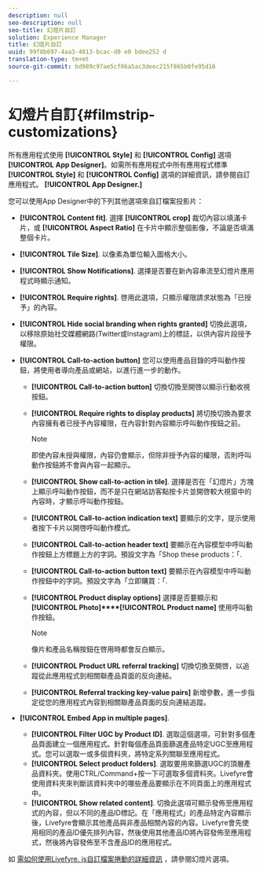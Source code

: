 ```yaml
---
description: null
seo-description: null
seo-title: 幻燈片自訂
solution: Experience Manager
title: 幻燈片自訂
uuid: 99f8b697-4aa3-4813-bcac-d0 e0 bdee252 d
translation-type: tm+mt
source-git-commit: bd989c97ae5cf06a5ac3deec215f865b0fe95d16

---
```



# 幻燈片自訂{#filmstrip-customizations}

所有應用程式使用 **[!UICONTROL Style]** 和 **[!UICONTROL Config]** 選項 **[!UICONTROL App Designer]**。如需所有應用程式中所有應用程式標準 **[!UICONTROL Style]** 和 **[!UICONTROL Config]** 選項的詳細資訊，請參閱自訂應用程式。 **[!UICONTROL App Designer.]**

您可以使用App Designer中的下列其他選項來自訂檔案投影片：

* **[!UICONTROL Content fit]**. 選擇 **[!UICONTROL crop]** 裁切內容以填滿卡片，或 **[!UICONTROL Aspect Ratio]** 在卡片中顯示整個影像，不論是否填滿整個卡片。
* **[!UICONTROL Tile Size]**. 以像素為單位輸入圖格大小。
* **[!UICONTROL Show Notifications]**. 選擇是否要在新內容串流至幻燈片應用程式時顯示通知。
* **[!UICONTROL Require rights]**. 啓用此選項，只顯示權限請求狀態為「已授予」的內容。
* **[!UICONTROL Hide social branding when rights granted]** 切換此選項，以移除原始社交媒體網路(Twitter或Instagram)上的標誌，以供內容片段授予權限。
* **[!UICONTROL Call-to-action button]** 您可以使用產品目錄的呼叫動作按鈕，將使用者導向產品或網站，以進行進一步的動作。

   * **[!UICONTROL Call-to-action button]** 切換切換至開啓以顯示行動收視按鈕。
   * **[!UICONTROL Require rights to display products]** 將切換切換為要求內容擁有者已授予內容權限，在內容針對內容顯示呼叫動作按鈕之前。

      >[!NOTE]
      >
      >即使內容未授與權限，內容仍會顯示，但除非授予內容的權限，否則呼叫動作按鈕將不會與內容一起顯示。

   * **[!UICONTROL Show call-to-action in tile]**. 選擇是否在「幻燈片」方塊上顯示呼叫動作按鈕，而不是只在網站訪客點按卡片並開啓較大視窗中的內容時，才顯示呼叫動作按鈕。
   * **[!UICONTROL Call-to-action indication text]** 要顯示的文字，提示使用者按下卡片以開啓呼叫動作模式。
   * **[!UICONTROL Call-to-action header text]** 要顯示在內容模型中呼叫動作按鈕上方標題上方的字詞。預設文字為「Shop these products：「.
   * **[!UICONTROL Call-to-action button text]** 要顯示在內容模型中呼叫動作按鈕中的字詞。預設文字為「立即購買：「.
   * **[!UICONTROL Product display options]** 選擇是否要顯示和 **[!UICONTROL Photo]****[!UICONTROL Product name]** 使用呼叫動作按鈕。

      >[!NOTE]
      >
      >像片和產品名稱按鈕在啓用時都會反白顯示。

   * **[!UICONTROL Product URL referral tracking]** 切換切換至開啓，以追蹤從此應用程式到相關聯產品頁面的反向連結。
   * **[!UICONTROL Referral tracking key-value pairs]** 新增參數，進一步指定從您的應用程式內容到相關聯產品頁面的反向連結追蹤。

* **[!UICONTROL Embed App in multiple pages]**.

   * **[!UICONTROL Filter UGC by Product ID]**. 選取這個選項，可針對多個產品頁面建立一個應用程式。針對每個產品頁面篩選產品特定UGC至應用程式。您可以選取一或多個資料夾，將特定系列關聯至應用程式。
   * **[!UICONTROL Select product folders]**. 選取要用來篩選UGC的頂層產品資料夾。使用CTRL/Command+按一下可選取多個資料夾。Livefyre會使用資料夾來判斷該資料夾中的哪些產品要顯示在不同頁面上的應用程式中。
   * **[!UICONTROL Show related content]**. 切換此選項可顯示發佈至應用程式的內容，但以不同的產品ID標記。在「應用程式」的產品特定內容顯示後，Livefyre會顯示其他產品與非產品相關內容的內容。Livefyre會先使用相同的產品ID優先排列內容，然後使用其他產品ID將內容發佈至應用程式，然後將內容發佈至不含產品ID的應用程式。

如 [需如何使用Livefyre. js自訂檔案捲動的詳細資訊](/help/implementation/c-getting-started/c-implementation-process/c-using-livefyre.js-to-create-customize-and-use-apps-on-your-site.md) ，請參閱幻燈片選項。

